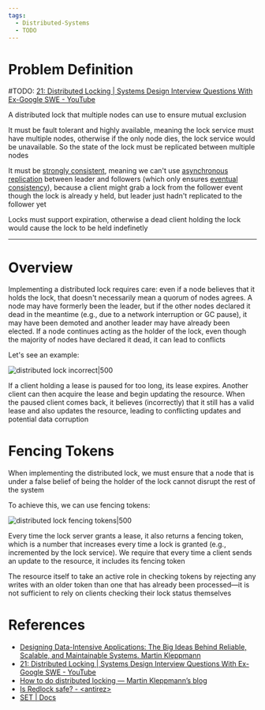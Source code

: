 ```yaml
---
tags:
  - Distributed-Systems
  - TODO
---
```


# Problem Definition

#TODO: [21: Distributed Locking \| Systems Design Interview Questions With Ex-Google SWE - YouTube](https://youtu.be/Lp8oITg0MiI?si=seUbLdBLFTY6Ullo)

A distributed lock that multiple nodes can use to ensure mutual exclusion

It must be fault tolerant and highly available, meaning the lock service must have multiple nodes, otherwise if the only node dies, the lock service would be unavailable. So the state of the lock must be replicated between multiple nodes

It must be [strongly consistent](Consistency%20Models.md), meaning we can't use [asynchronous replication](Replication.md) between leader and followers (which only ensures [eventual consistency](Consistency%20Models.md)), because a client might grab a lock from the follower event though the lock is already y held, but leader just hadn't replicated to the follower yet

Locks must support expiration, otherwise a dead client holding the lock would cause the lock to be held indefinetly

---

# Overview

Implementing a distributed lock requires care: even if a node believes that it holds the lock, that doesn't necessarily mean a quorum of nodes agrees. A node may have formerly been the leader, but if the other nodes declared it dead in the meantime (e.g., due to a network interruption or GC pause), it may have been demoted and another leader may have already been elected. If a node continues acting as the holder of the lock, even though the majority of nodes have declared it dead, it can lead to conflicts

Let's see an example:

![distributed lock incorrect|500](distributed%20lock%20incorrect.png)

If a client holding a lease is paused for too long, its lease expires. Another client can then acquire the lease and begin updating the resource. When the paused client comes back, it believes (incorrectly) that it still has a valid lease and also updates the resource, leading to conflicting updates and potential data corruption

# Fencing Tokens

When implementing the distributed lock, we must ensure that a node that is under a false belief of being the holder of the lock cannot disrupt the rest of the system

To achieve this, we can use fencing tokens:

![distributed lock fencing tokens|500](distributed%20lock%20fencing%20tokens.png)

Every time the lock server grants a lease, it also returns a fencing token, which is a number that increases every time a lock is granted (e.g., incremented by the lock service). We require that every time a client sends an update to the resource, it includes its fencing token

The resource itself to take an active role in checking tokens by rejecting any writes with an older token than one that has already been processed—it is not sufficient to rely on clients checking their lock status themselves

# References

- [Designing Data-Intensive Applications: The Big Ideas Behind Reliable, Scalable, and Maintainable Systems. Martin Kleppmann](References.md#Designing%20Data-Intensive%20Applications%20The%20Big%20Ideas%20Behind%20Reliable,%20Scalable,%20and%20Maintainable%20Systems.%20Martin%20Kleppmann)
- [21: Distributed Locking \| Systems Design Interview Questions With Ex-Google SWE - YouTube](https://youtu.be/Lp8oITg0MiI?si=seUbLdBLFTY6Ullo)
- [How to do distributed locking — Martin Kleppmann’s blog](https://martin.kleppmann.com/2016/02/08/how-to-do-distributed-locking.html)
- [Is Redlock safe? - \<antirez\>](https://antirez.com/news/101)
- [SET \| Docs](https://redis.io/docs/latest/commands/set/)
